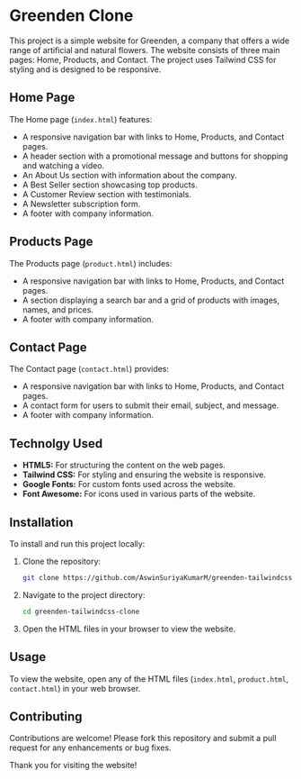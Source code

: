 # Greenden Clone

This project is a simple website for Greenden, a company that offers a wide range of artificial and natural flowers. The website consists of three main pages: Home, Products, and Contact. The project uses Tailwind CSS for styling and is designed to be responsive.

## Home Page

The Home page (`index.html`) features:
- A responsive navigation bar with links to Home, Products, and Contact pages.
- A header section with a promotional message and buttons for shopping and watching a video.
- An About Us section with information about the company.
- A Best Seller section showcasing top products.
- A Customer Review section with testimonials.
- A Newsletter subscription form.
- A footer with company information.

## Products Page

The Products page (`product.html`) includes:
- A responsive navigation bar with links to Home, Products, and Contact pages.
- A section displaying a search bar and a grid of products with images, names, and prices.
- A footer with company information.

## Contact Page

The Contact page (`contact.html`) provides:
- A responsive navigation bar with links to Home, Products, and Contact pages.
- A contact form for users to submit their email, subject, and message.
- A footer with company information.

## Technolgy Used

- **HTML5:** For structuring the content on the web pages.
- **Tailwind CSS:** For styling and ensuring the website is responsive.
- **Google Fonts:** For custom fonts used across the website.
- **Font Awesome:** For icons used in various parts of the website.
  
## Installation

To install and run this project locally:

1. Clone the repository:
   ```sh
   git clone https://github.com/AswinSuriyaKumarM/greenden-tailwindcss-clone.git
   ```

2. Navigate to the project directory:
   ```sh
   cd greenden-tailwindcss-clone
   ```

3. Open the HTML files in your browser to view the website.

## Usage

To view the website, open any of the HTML files (`index.html`, `product.html`, `contact.html`) in your web browser.

## Contributing

Contributions are welcome! Please fork this repository and submit a pull request for any enhancements or bug fixes.

Thank you for visiting the website!
